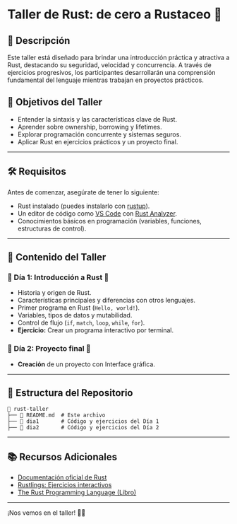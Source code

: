 # Taller de Rust: de cero a Rustaceo 🦀

## 📌 Descripción
Este taller está diseñado para brindar una introducción práctica y atractiva a Rust, destacando su seguridad, velocidad y concurrencia. A través de ejercicios progresivos, los participantes desarrollarán una comprensión fundamental del lenguaje mientras trabajan en proyectos prácticos.

## 🎯 Objetivos del Taller
- Entender la sintaxis y las características clave de Rust.
- Aprender sobre ownership, borrowing y lifetimes.
- Explorar programación concurrente y sistemas seguros.
- Aplicar Rust en ejercicios prácticos y un proyecto final.

---

## 🛠 Requisitos
Antes de comenzar, asegúrate de tener lo siguiente:
- Rust instalado (puedes instalarlo con [rustup](https://www.rust-lang.org/tools/install)).
- Un editor de código como [VS Code](https://code.visualstudio.com/) con [Rust Analyzer](https://marketplace.visualstudio.com/items?itemName=rust-lang.rust-analyzer).
- Conocimientos básicos en programación (variables, funciones, estructuras de control).

---

## 📖 Contenido del Taller

### 🔹 Día 1: Introducción a Rust 🦀
- Historia y origen de Rust.
- Características principales y diferencias con otros lenguajes.
- Primer programa en Rust (`Hello, world!`).
- Variables, tipos de datos y mutabilidad.
- Control de flujo (`if`, `match`, `loop`, `while`, `for`).
- **Ejercicio:** Crear un programa interactivo por terminal.

### 🔹 Día 2: Proyecto final 💼
- **Creación** de un proyecto con Interface gráfica.
---

## 📂 Estructura del Repositorio
```
📂 rust-taller
├── 📜 README.md  # Este archivo
├── 📂 dia1       # Código y ejercicios del Día 1
├── 📂 dia2       # Código y ejercicios del Día 2
```

---

## 📚 Recursos Adicionales
- [Documentación oficial de Rust](https://doc.rust-lang.org/book/)
- [Rustlings: Ejercicios interactivos](https://github.com/rust-lang/rustlings)
- [The Rust Programming Language (Libro)](https://doc.rust-lang.org/book/)
---

¡Nos vemos en el taller! 🚀🦀

